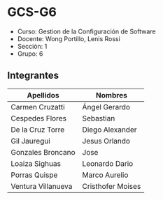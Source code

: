 
# GCS-G6
- Curso: Gestion de la Configuración de Software
- Docente: Wong Portillo, Lenis Rossi
- Sección: 1
- Grupo: 6

## Integrantes

| Apellidos | Nombres |
| ------ | ------ |
| Carmen Cruzatti | Ángel Gerardo |
| Cespedes Flores | Sebastian |
| De la Cruz Torre | Diego Alexander |
| Gil Jauregui | Jesus Orlando |
| Gonzales Broncano | Jose |
| Loaiza Sighuas | Leonardo Dario |
| Porras Quispe | Marco Aurelio |
| Ventura Villanueva | Cristhofer Moises |
